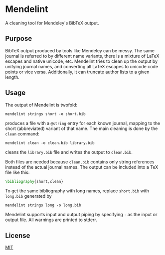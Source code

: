 # Mendelint
A cleaning tool for Mendeley's BibTeX output.

## Purpose
BibTeX output produced by tools like Mendeley can be messy.
The same journal is referred to by different name variants, there is a mixture of LaTeX escapes and native unicode, etc.
Mendelint tries to clean up the output by unifying journal names, and converting all LaTeX escapes to unicode code points or vice versa.
Additionally, it can truncate author lists to a given length.

## Usage
The output of Mendelint is twofold:
```
mendelint strings short -o short.bib
```
produces a file with a `@string` entry for each known journal, mapping to the short (abbreviated) variant of that name.
The main cleaning is done by the `clean` command:
```
mendelint clean -o clean.bib library.bib
```
cleans the `library.bib` file and writes the output to `clean.bib`.

Both files are needed because `clean.bib` contains only string references instead of the actual journal names.
The output can be included into a TeX file like this:
```tex
\bibliography{short,clean}
```

To get the same bibliography with long names, replace `short.bib` with `long.bib` generated by
```
mendelint strings long -o long.bib
```

Mendelint supports input and output piping by specifying `-` as the input or output file.
All warnings are printed to stderr.

## License
[MIT](https://choosealicense.com/licenses/mit)
